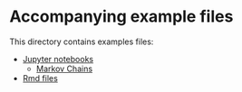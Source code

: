 # Accompanying example files

This directory contains examples files:

- [Jupyter notebooks](./ipynb)
    - [Markov Chains](./ipynb/02/main.ipynb)
- [Rmd files](./rmd)
